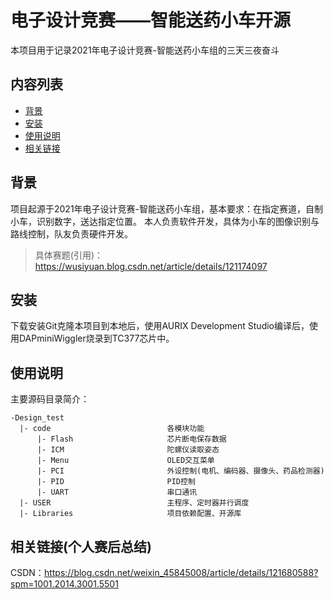 电子设计竞赛——智能送药小车开源
=========
本项目用于记录2021年电子设计竞赛-智能送药小车组的三天三夜奋斗
## 内容列表

- [背景](##背景)
- [安装](##安装)
- [使用说明](##使用说明)
- [相关链接](##示例)

## 背景
项目起源于2021年电子设计竞赛-智能送药小车组，基本要求：在指定赛道，自制小车，识别数字，送达指定位置。
本人负责软件开发，具体为小车的图像识别与路线控制，队友负责硬件开发。
> 具体赛题(引用)：https://wusiyuan.blog.csdn.net/article/details/121174097


## 安装
下载安装Git克隆本项目到本地后，使用AURIX Development Studio编译后，使用DAPminiWiggler烧录到TC377芯片中。

## 使用说明
主要源码目录简介：
```
-Design_test
  |- code                          各模块功能
      |- Flash                     芯片断电保存数据
      |- ICM                       陀螺仪读取姿态
      |- Menu                      OLED交互菜单
      |- PCI                       外设控制(电机、编码器、摄像头、药品检测器)
      |- PID                       PID控制
      |- UART                      串口通讯
  |- USER                          主程序、定时器并行调度
  |- Libraries                     项目依赖配置、开源库
```

## 相关链接(个人赛后总结)

CSDN：https://blog.csdn.net/weixin_45845008/article/details/121680588?spm=1001.2014.3001.5501
